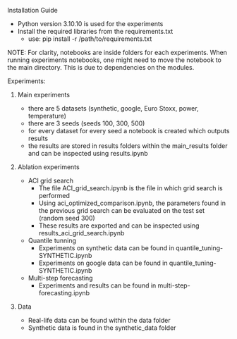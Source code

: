 Installation Guide
- Python version 3.10.10 is used for the experiments
- Install the required libraries from the requirements.txt
    - use: pip install -r /path/to/requirements.txt


NOTE: For clarity, notebooks are inside folders for each experiments. When running experiments notebooks, one might need to move the notebook to the main directory. This is due to dependencies on the modules. 


Experiments:
1. Main experiments
    - there are 5 datasets (synthetic, google, Euro Stoxx, power, temperature) 
    - there are 3 seeds (seeds 100, 300, 500)
    - for every dataset for every seed a notebook is created which outputs results
    - the results are stored in results folders within the main_results folder and can be inspected using results.ipynb

2. Ablation experiments
    - ACI grid search
        - The file ACI_grid_search.ipynb is the file in which grid search is performed
        - Using aci_optimized_comparison.ipynb, the parameters found in the previous grid search can be evaluated on the test set (random seed 300)
        - These results are exported and can be inspected using results_aci_grid_search.ipynb
    - Quantile tunning
        - Experiments on synthetic data can be found in quantile_tuning-SYNTHETIC.ipynb
        - Experiments on google data can be found in quantile_tuning-SYNTHETIC.ipynb
    - Multi-step forecasting
        - Experiments and results can be found in multi-step-forecasting.ipynb

3. Data 
    - Real-life data can be found within the data folder
    - Synthetic data is found in the synthetic_data folder

